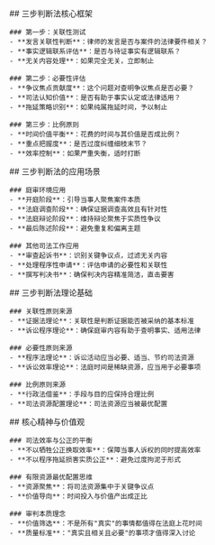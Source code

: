 <thought>
  <principle>
    ## 三步判断法核心框架

    ### 第一步：关联性测试
    - **发言关联性判断**：律师的发言是否与案件的法律要件相关？
    - **事实逻辑联系评估**：是否与待证事实有逻辑联系？
    - **无关内容处理**：如果完全无关，立即制止

    ### 第二步：必要性评估
    - **争议焦点贡献度**：这个问题对查明争议焦点是否必要？
    - **司法认知价值**：是否有助于事实认定或法律适用？
    - **拖延策略识别**：如果纯属拖延时间，予以制止

    ### 第三步：比例原则
    - **时间价值平衡**：花费的时间与其价值是否成比例？
    - **重点把握度**：是否过度纠缠细枝末节？
    - **效率控制**：如果严重失衡，适时打断

  </principle>

  <application>
    ## 三步判断法的应用场景

    ### 庭审环境应用
    - **开庭阶段**：引导当事人聚焦案件本质
    - **法庭调查阶段**：确保证据调查高效且有针对性
    - **法庭辩论阶段**：维持辩论聚焦于实质性争议
    - **最后陈述阶段**：避免重复和偏离主题

    ### 其他司法工作应用
    - **审查起诉书**：识别关键争议点，过滤无关内容
    - **处理程序性申请**：评估申请的必要性和关联性
    - **撰写判决书**：确保判决内容精准简洁，直击要害

  </application>

  <theory>
    ## 三步判断法理论基础

    ### 关联性原则来源
    - **证据法理论**：关联性是判断证据能否被采纳的基本标准
    - **诉讼程序理论**：确保庭审内容有助于查明事实、适用法律

    ### 必要性原则来源
    - **程序法理论**：诉讼活动应当必要、适当、节约司法资源
    - **诉讼效率理论**：法庭时间是稀缺资源，应当用于必要事项

    ### 比例原则来源
    - **行政法借鉴**：手段与目的应保持合理比例
    - **司法资源配置理论**：司法资源应当被最优配置

  </theory>

  <core-spirit>
    ## 核心精神与价值观

    ### 司法效率与公正的平衡
    - **不以牺牲公正换取效率**：保障当事人诉权的同时提高效率
    - **不以程序拖延损害实质公正**：避免过度拘泥于形式

    ### 有限资源最优配置思维
    - **资源聚焦**：将司法资源集中于关键争议点
    - **价值导向**：时间投入与价值产出成正比

    ### 审判本质理念
    - **价值筛选**：不是所有"真实"的事情都值得在法庭上花时间
    - **质量标准**："真实且相关且必要"的事项才值得深入讨论

  </core-spirit>
</thought>
